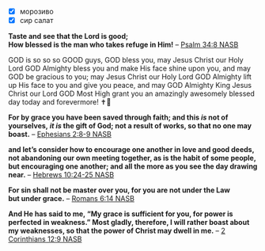 - [x] морозиво 
- [x] сир салат

**Taste and see that the Lord is good;  
How blessed is the man who takes refuge in Him!**
– [Psalm 34:8 NASB](<https://www.biblegateway.com/passage/?search=Psalm+34%3A8&version=NASB,KJV>)

GOD is so so so GOOD guys, GOD bless you, may Jesus Christ our Holy Lord GOD Almighty bless you and make His face shine upon you, and may GOD be gracious to you; may Jesus Christ our Holy Lord GOD Almighty lift up His face to you and give you peace, and may GOD Almighty King Jesus Christ our Lord GOD Most High grant you an amazingly awesomely blessed day today and forevermore! ✝️💓 

**For by grace you have been saved through faith; and this _is_ not of yourselves, _it is_ the gift of God; not a result of works, so that no one may boast.**
– [Ephesians 2:8-9 NASB](https://www.biblegateway.com/passage/?search=Ephesians+2%3A8-9&version=NASB,KJV)

**and let’s consider how to encourage one another in love and good deeds, not abandoning our own meeting together, as is the habit of some people, but encouraging one another; and all the more as you see the day drawing near.**
– [Hebrews 10:24-25 NASB](<https://www.biblegateway.com/passage/?search=Hebrews+10%3A24-25&version=NASB,KJV>)

**For sin shall not be master over you, for you are not under the Law but under grace.**
– [Romans 6:14 NASB](https://www.biblegateway.com/passage/?search=Romans+6%3A14&version=NASB,KJV)

**And He has said to me, “My grace is sufficient for you, for power is perfected in weakness.” Most gladly, therefore, I will rather boast about my weaknesses, so that the power of Christ may dwell in me.**
– [2 Corinthians 12:9 NASB](https://www.biblegateway.com/passage/?search=2+Corinthians+12%3A9&version=NASB,KJV)

